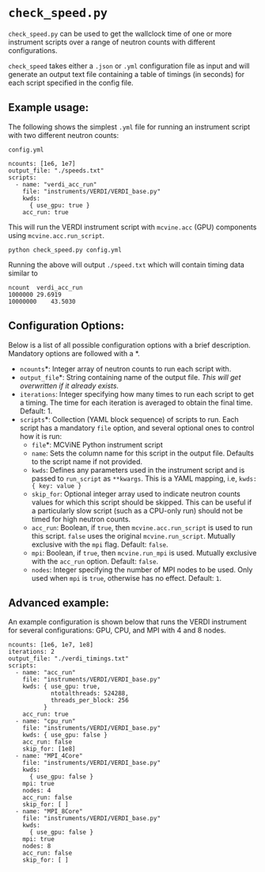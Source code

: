 # `check_speed.py`

`check_speed.py` can be used to get the wallclock time of one or more instrument scripts over a range of neutron counts with different configurations.

`check_speed` takes either a `.json` or `.yml` configuration file as input and will generate an output text file containing a table of timings (in seconds) for each script specified in the config file.

## Example usage:

The following shows the simplest `.yml` file for running an instrument script with two different neutron counts:

`config.yml`
```
ncounts: [1e6, 1e7]
output_file: "./speeds.txt"
scripts:
  - name: "verdi_acc_run"
    file: "instruments/VERDI/VERDI_base.py"
    kwds:
      { use_gpu: true }
    acc_run: true
```

This will run the VERDI instrument script with `mcvine.acc` (GPU) components using `mcvine.acc.run_script`.

`python check_speed.py config.yml`

Running the above will output `./speed.txt` which will contain timing data similar to
```
ncount	verdi_acc_run	
1000000	29.6919	
10000000	43.5030	
```

## Configuration Options:

Below is a list of all possible configuration options with a brief description. Mandatory options are followed with a *.

- `ncounts`*: Integer array of neutron counts to run each script with.
- `output_file`*: String containing name of the output file. *This will get overwritten if it already exists.*
- `iterations`: Integer specifying how many times to run each script to get a timing. The time for each iteration is averaged to obtain the final time. Default: 1.
- `scripts`*: Collection (YAML block sequence) of scripts to run. Each script has a mandatory `file` option, and several optional ones to control how it is run:
    - `file`*: MCViNE Python instrument script
    - `name`: Sets the column name for this script in the output file. Defaults to the script name if not provided.
    - `kwds`: Defines any parameters used in the instrument script and is passed to `run_script` as `**kwargs`. This is a YAML mapping, i.e, `kwds: { key: value }`
    - `skip_for`: Optional integer array used to indicate neutron counts values for which this script should be skipped. This can be useful if a particularly slow script (such as a CPU-only run) should not be timed for high neutron counts.
    - `acc_run`: Boolean, if `true`, then `mcvine.acc.run_script` is used to run this script. `false` uses the original `mcvine.run_script`. Mutually exclusive with the `mpi` flag. Default: `false`.
    - `mpi`: Boolean, if `true`, then `mcvine.run_mpi` is used. Mutually exclusive with the `acc_run` option. Default: `false`.
    - `nodes`: Integer specifying the number of MPI nodes to be used. Only used when `mpi` is `true`, otherwise has no effect. Default: `1`.

## Advanced example:

An example configuration is shown below that runs the VERDI instrument for several configurations: GPU, CPU, and MPI with 4 and 8 nodes.

```
ncounts: [1e6, 1e7, 1e8]
iterations: 2
output_file: "./verdi_timings.txt"
scripts:
  - name: "acc_run"
    file: "instruments/VERDI/VERDI_base.py"
    kwds: { use_gpu: true,
            ntotalthreads: 524288,
            threads_per_block: 256
          }
    acc_run: true
  - name: "cpu_run"
    file: "instruments/VERDI/VERDI_base.py"
    kwds: { use_gpu: false }
    acc_run: false
    skip_for: [1e8]
  - name: "MPI_4Core"
    file: "instruments/VERDI/VERDI_base.py"
    kwds:
      { use_gpu: false }
    mpi: true
    nodes: 4
    acc_run: false
    skip_for: [ ]
  - name: "MPI_8Core"
    file: "instruments/VERDI/VERDI_base.py"
    kwds:
      { use_gpu: false }
    mpi: true
    nodes: 8
    acc_run: false
    skip_for: [ ]
```